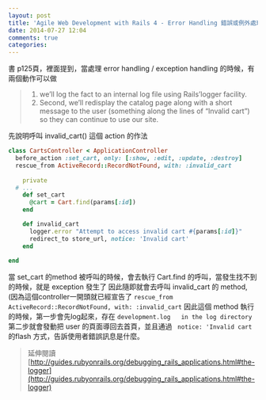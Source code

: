 ```yaml
---
layout: post
title: 'Agile Web Development with Rails 4 - Error Handling 錯誤或例外處理'
date: 2014-07-27 12:04
comments: true
categories: 
---
```

書 p125頁，裡面提到，當處理 error handling / exception handling 的時候，有兩個動作可以做
>1. we’ll log the fact to an internal log file using Rails’logger facility.
>2. Second, we’ll redisplay the catalog page along with a short message to the user (something along the lines of “Invalid cart”) so they can continue to use our site.

先說明呼叫 invalid_cart() 這個 action 的作法 

```ruby CartsController
class CartsController < ApplicationController
  before_action :set_cart, only: [:show, :edit, :update, :destroy]
  rescue_from ActiveRecord::RecordNotFound, with: :invalid_cart
  
    private
  # ...
    def set_cart
      @cart = Cart.find(params[:id])
    end

    def invalid_cart
      logger.error "Attempt to access invalid cart #{params[:id]}"
      redirect_to store_url, notice: 'Invalid cart'
    end
    
end
```

當 set_cart 的method 被呼叫的時候，會去執行 Cart.find 的呼叫，當發生找不到的時候，就是 exception 發生了
因此隨即就會去呼叫  invalid_cart 的 method, (因為這個controller一開頭就已經宣告了 ` rescue_from ActiveRecord::RecordNotFound, with: :invalid_cart ` 
因此這個 method 執行的時候，第一步會先log起來，存在 `development.log   in the log directory `
第二步就會發動把 user 的頁面導回去首頁，並且通過 ` notice: 'Invalid cart` 的flash 方式，告訴使用者錯誤訊息是什麼。 

>延伸閱讀
>[http://guides.rubyonrails.org/debugging_rails_applications.html#the-logger](http://guides.rubyonrails.org/debugging_rails_applications.html#the-logger)
